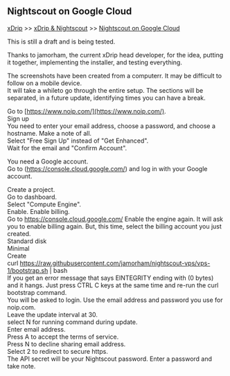 ## Nightscout on Google Cloud  
[xDrip](../../README.md) >> [xDrip & Nightscout](../Nightscout_page.md) >> [Nightscout on Google Cloud](./GoogleCloud.md)  
  
This is still a draft and is being tested.  
  
Thanks to jamorham, the current xDrip head developer, for the idea, putting it together, implementing the installer, and testing everything.  

The screenshots have been created from a computerr.  It may be difficult to follow on a mobile device.  
It will take a whileto go through the entire setup.  The sections will be separated, in a future update, identifying times you can have a break.  
  
Go to [https://www.noip.com/](https://www.noip.com/).  
Sign up  
You need to enter your email address, choose a password, and choose a hostname.  Make a note of all.  
Select "Free Sign Up" instead of "Get Enhanced".  
Wait for the email and "Confirm Account".  
  
You need a Google account.  
Go to  (https://console.cloud.google.com/)  and log in with your Google account.  

Create a project.  
Go to dashboard.  
Select "Compute Engine".  
Enable.
Enable billing.  
Go to https://console.cloud.google.com/
Enable the engine again.  It will ask you to enable billing again.  But, this time, select the billing account you just created.  
Standard disk  
Minimal  
Create  
curl https://raw.githubusercontent.com/jamorham/nightscout-vps/vps-1/bootstrap.sh | bash  
If you get an error message that says EINTEGRITY ending with (0 bytes) and it hangs. Just press CTRL C keys at the same time and re-run the curl bootstrap command.  
You will be asked to login.  Use the email address and password you use for noip.com.  
Leave the update interval at 30.  
select N for running command during update.  
Enter email address.  
Press A to accept the terms of service.  
Press N to decline sharing email address.  
Select 2 to redirect to secure https.  
The API secret will be your Nightscout password.  Enter a password and take note.  
